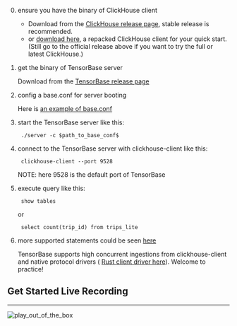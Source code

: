 0. ensure you have the binary of ClickHouse client
    
    + Download from the [ClickHouse release page](https://github.com/ClickHouse/ClickHouse/releases), stable release is recommended.
    + or [download here](https://github.com/tensorbase/tensorbase/releases/download/v2021.04.24-1/clickhouse_client_repack_linux.zip), a repacked ClickHouse client for your quick start. (Still go to the official release above if you want to try the full or latest ClickHouse.)

1. get the binary of TensorBase server
    
    Download from the [TensorBase release page](https://github.com/tensorbase/tensorbase/releases)

2. config a base.conf for server booting
    
    Here is [an example of base.conf](/crates/server/tests/confs/base.conf)

3. start the TensorBase server like this:

        ./server -c $path_to_base_conf$

4. connect to the TensorBase server with clickhouse-client like this:

        clickhouse-client --port 9528
    
    NOTE: here 9528 is the default port of TensorBase

5. execute query like this:

        show tables

    or

        select count(trip_id) from trips_lite

6. more supported statements could be seen [here](/docs/lang.md)

    TensorBase supports high concurrent ingestions from clickhouse-client and native protocol drivers ( [Rust client driver here](/crates/tests_integ/ch_client)). Welcome to practice!


## Get Started Live Recording
---------------------------
![play_out_of_the_box](https://user-images.githubusercontent.com/237573/115368682-e5d80400-a1f9-11eb-9a9e-deeb4d5d58d2.gif)